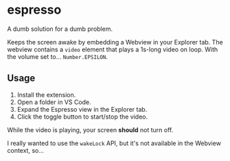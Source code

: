 # espresso 

A dumb solution for a dumb problem.

Keeps the screen awake by embedding a Webview in your Explorer tab. The webview contains a `video` element that plays a 1s-long video on loop. With the volume set to... `Number.EPSILON`.


## Usage

1. Install the extension.
2. Open a folder in VS Code.
3. Expand the Espresso view in the Explorer tab.
4. Click the toggle button to start/stop the video.

While the video is playing, your screen **should** not turn off.

I really wanted to use the `wakeLock` API, but it's not available in the Webview context, so...